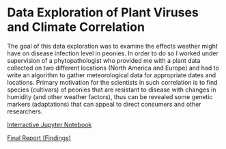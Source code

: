 # Data Exploration of Plant Viruses and Climate Correlation

The goal of this data exploration was to examine the effects weather might have on disease infection level in peonies. In order to do so I worked under supervision of a phytopathologist who provided me with a plant data collected on two different locations (North America and Europe) and had to write an algorithm to gather meteorological data for appropriate dates and locations. Primary motivation for the scientists in such correlation is to find species (cultivars) of peonies that are resistant to disease with changes in humidity (and other weather factors), thus can be revealed some genetic markers (adaptations) that can appeal to direct consumers and other researchers. 

[Interractive Jupyter Notebook](https://supervanya.github.io/Projects/si330/final-interractive.html)

[Final Report (Findings)](https://drive.google.com/file/d/1sMSxAyf40VdEz3F2lZyBB_-ZJ5aCJZP2/view)
